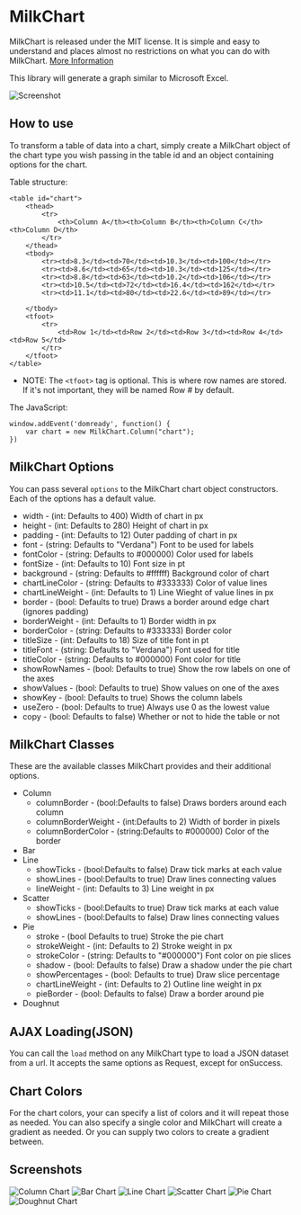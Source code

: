 MilkChart
=========

MilkChart is released under the MIT license. It is simple and easy to understand and places almost no restrictions on what you can do with MilkChart.
[More Information](http://en.wikipedia.org/wiki/MIT_License)

This library will generate a graph similar to Microsoft Excel.

![Screenshot](http://www.brettdixon.com/column.jpg)

How to use
----------

To transform a table of data into a chart, simply create a MilkChart object of the chart type you wish passing in the table id and an object containing options for the chart.

Table structure:

	<table id="chart">
	    <thead>
	        <tr>
	            <th>Column A</th><th>Column B</th><th>Column C</th><th>Column D</th> 
	        </tr>
	    </thead>
	    <tbody>
	        <tr><td>8.3</td><td>70</td><td>10.3</td><td>100</td></tr>
	        <tr><td>8.6</td><td>65</td><td>10.3</td><td>125</td></tr>
	        <tr><td>8.8</td><td>63</td><td>10.2</td><td>106</td></tr>
	        <tr><td>10.5</td><td>72</td><td>16.4</td><td>162</td></tr>
	        <tr><td>11.1</td><td>80</td><td>22.6</td><td>89</td></tr>
	    
	    </tbody>
	    <tfoot>
	        <tr>
	            <td>Row 1</td><td>Row 2</td><td>Row 3</td><td>Row 4</td><td>Row 5</td>
	        </tr>
	    </tfoot>
	</table>
	
* NOTE: The ``<tfoot>`` tag is optional.  This is where row names are stored.  If it's not important, they will be named Row # by default.

The JavaScript:

	window.addEvent('domready', function() {
	    var chart = new MilkChart.Column("chart");
	})

MilkChart Options
-----------------
You can pass several ``options`` to the MilkChart chart object constructors. Each of the options has a default value.

 * width - (int: Defaults to 400) Width of chart in px
 * height - (int: Defaults to 280) Height of chart in px
 * padding - (int: Defaults to 12) Outer padding of chart in px
 * font - (string: Defaults to "Verdana") Font to be used for labels
 * fontColor - (string: Defaults to #000000) Color used for labels
 * fontSize - (int: Defaults to 10) Font size in pt
 * background - (string: Defaults to #ffffff) Background color of chart
 * chartLineColor - (string: Defaults to #333333) Color of value lines
 * chartLineWeight - (int: Defaults to 1) Line Wieght of value lines in px
 * border - (bool: Defaults to true) Draws a border around edge chart (ignores padding)
 * borderWeight - (int: Defaults to 1) Border width in px
 * borderColor - (string: Defaults to #333333) Border color
 * titleSize - (int: Defaults to 18) Size of title font in pt
 * titleFont - (string: Defaults to "Verdana") Font used for title
 * titleColor - (string: Defaults to #000000) Font color for title
 * showRowNames - (bool: Defaults to true) Show the row labels on one of the axes
 * showValues - (bool: Defaults to true) Show values on one of the axes
 * showKey - (bool: Defaults to true) Shows the column labels
 * useZero - (bool: Defaults to true) Always use 0 as the lowest value
 * copy - (bool: Defaults to false) Whether or not to hide the table or not

MilkChart Classes
-----------------
These are the available classes MilkChart provides and their additional options.

* Column
  - columnBorder - (bool:Defaults to false) Draws borders around each column
  - columnBorderWeight - (int:Defaults to 2) Width of border in pixels
  - columnBorderColor - (string:Defaults to #000000) Color of the border
* Bar
* Line
  - showTicks - (bool:Defaults to false) Draw tick marks at each value
  - showLines - (bool:Defaults to true) Draw lines connecting values
  - lineWeight - (int: Defaults to 3) Line weight in px
* Scatter
  - showTicks - (bool:Defaults to true) Draw tick marks at each value
  - showLines - (bool:Defaults to false) Draw lines connecting values
* Pie
  - stroke - (bool Defaults to true) Stroke the pie chart
  - strokeWeight - (int: Defaults to 2) Stroke weight in px
  - strokeColor - (string: Defaults to "#000000") Font color on pie slices
  - shadow - (bool: Defaults to false) Draw a shadow under the pie chart
  - showPercentages - (bool: Defaults to true) Draw slice percentage
  - chartLineWeight - (int: Defaults to 2) Outline line weight in px
  - pieBorder - (bool: Defaults to false) Draw a border around pie
* Doughnut

AJAX Loading(JSON)
------------------
You can call the `load` method on any MilkChart type to load a JSON dataset from a url.  It accepts the same options as Request, except for onSuccess.
  
Chart Colors
------------
For the chart colors, your can specify a list of colors and it will repeat those as needed.  You can also specify a single color and MilkChart will create a gradient as needed.  Or you can supply two colors to create a gradient between.

Screenshots
-----------

![Column Chart](http://www.brettdixon.com/column.jpg)
![Bar Chart](http://www.brettdixon.com/bar.jpg)
![Line Chart](http://www.brettdixon.com/line.jpg)
![Scatter Chart](http://www.brettdixon.com/scatter.jpg)
![Pie Chart](http://www.brettdixon.com/pie.jpg)
![Doughnut Chart](http://www.brettdixon.com/doughnut.jpg)
